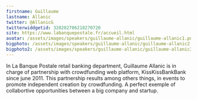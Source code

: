 ```yaml
---
firstname: Guillaume
lastname: Allanic
twitter: @AllanicG
twitterwiddgetid: 320202706218270720
site: https://www.labanquepostale.fr/accueil.html
avatar: /assets/images/speakers/guillaume-allanic/guillaume-allanic1.png
bigphoto: /assets/images/speakers/guillaume-allanic/guillaume-allanic2.png
bigphoto2: /assets/images/speakers/guillaume-allanic/guillaume-allanic3.png
---
```


In La Banque Postale retail banking department, Guillaume Allanic is in charge of partnership with crowdfunding web platform, KissKissBankBank since june 2011.
This partnership results among others things, in events to promote independent creation by crowdfunding. A perfect exemple of collabortive opportunities between a big company and startup.